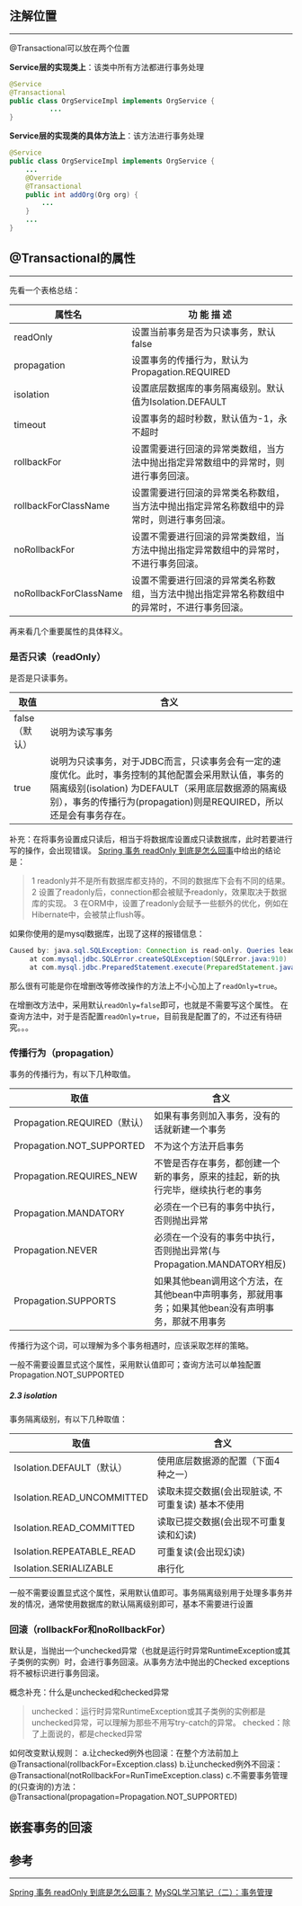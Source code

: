 
## 注解位置
---

@Transactional可以放在两个位置

**Service层的实现类上**：该类中所有方法都进行事务处理

```java
@Service
@Transactional
public class OrgServiceImpl implements OrgService {
          ...
}
```

**Service层的实现类的具体方法上**：该方法进行事务处理

```java
@Service
public class OrgServiceImpl implements OrgService {
    ...
    @Override
    @Transactional
    public int addOrg(Org org) {
        ...
    }
    ...
}
```


## @Transactional的属性
---

先看一个表格总结：

属性名 | 功 能 描 述
--|--
readOnly | 设置当前事务是否为只读事务，默认false
propagation | 设置事务的传播行为，默认为Propagation.REQUIRED
isolation | 设置底层数据库的事务隔离级别。默认值为Isolation.DEFAULT
timeout | 设置事务的超时秒数，默认值为-1，永不超时
rollbackFor | 设置需要进行回滚的异常类数组，当方法中抛出指定异常数组中的异常时，则进行事务回滚。
rollbackForClassName | 设置需要进行回滚的异常类名称数组，当方法中抛出指定异常名称数组中的异常时，则进行事务回滚。
noRollbackFor |设置不需要进行回滚的异常类数组，当方法中抛出指定异常数组中的异常时，不进行事务回滚。
noRollbackForClassName | 设置不需要进行回滚的异常类名称数组，当方法中抛出指定异常名称数组中的异常时，不进行事务回滚。

再来看几个重要属性的具体释义。

### 是否只读（readOnly）

是否是只读事务。

取值|含义
--|--
false（默认）| 说明为读写事务
true|说明为只读事务，对于JDBC而言，只读事务会有一定的速度优化。此时，事务控制的其他配置会采用默认值，事务的隔离级别(isolation) 为DEFAULT（采用底层数据源的隔离级别），事务的传播行为(propagation)则是REQUIRED，所以还是会有事务存在。

补充：在将事务设置成只读后，相当于将数据库设置成只读数据库，此时若要进行写的操作，会出现错误。
[Spring 事务 readOnly 到底是怎么回事](http://www.cnblogs.com/hackem/p/3890656.html)中给出的结论是：
>1 readonly并不是所有数据库都支持的，不同的数据库下会有不同的结果。
2 设置了readonly后，connection都会被赋予readonly，效果取决于数据库的实现。
3 在ORM中，设置了readonly会赋予一些额外的优化，例如在Hibernate中，会被禁止flush等。

如果你使用的是mysql数据库，出现了这样的报错信息：

```java
Caused by: java.sql.SQLException: Connection is read-only. Queries leading to data modification are not allowed
     at com.mysql.jdbc.SQLError.createSQLException(SQLError.java:910)
     at com.mysql.jdbc.PreparedStatement.execute(PreparedStatement.java:792)
```
那么很有可能是你在增删改等修改操作的方法上不小心加上了`readOnly=true`。

在增删改方法中，采用默认`readOnly=false`即可，也就是不需要写这个属性。
在查询方法中，对于是否配置`readOnly=true`，目前我是配置了的，不过还有待研究。。。

### 传播行为（propagation）

事务的传播行为，有以下几种取值。

取值|含义
--|--
Propagation.REQUIRED（默认）|  如果有事务则加入事务，没有的话就新建一个事务
Propagation.NOT_SUPPORTED  |  不为这个方法开启事务
Propagation.REQUIRES_NEW  |  不管是否存在事务，都创建一个新的事务，原来的挂起，新的执行完毕，继续执行老的事务
Propagation.MANDATORY  |  必须在一个已有的事务中执行，否则抛出异常
Propagation.NEVER  |  必须在一个没有的事务中执行，否则抛出异常(与Propagation.MANDATORY相反)
Propagation.SUPPORTS  |  如果其他bean调用这个方法，在其他bean中声明事务，那就用事务；如果其他bean没有声明事务，那就不用事务

传播行为这个词，可以理解为多个事务相遇时，应该采取怎样的策略。


一般不需要设置显式这个属性，采用默认值即可；查询方法可以单独配置Propagation.NOT_SUPPORTED

##### 2.3 isolation

事务隔离级别，有以下几种取值：

取值|含义
--|--
Isolation.DEFAULT（默认）|使用底层数据源的配置（下面4种之一）
Isolation.READ_UNCOMMITTED |  读取未提交数据(会出现脏读, 不可重复读) 基本不使用
Isolation.READ_COMMITTED |  读取已提交数据(会出现不可重复读和幻读)
Isolation.REPEATABLE_READ |  可重复读(会出现幻读)
Isolation.SERIALIZABLE |  串行化


一般不需要设置显式这个属性，采用默认值即可。事务隔离级别用于处理多事务并发的情况，通常使用数据库的默认隔离级别即可，基本不需要进行设置


### 回滚（rollbackFor和noRollbackFor）

默认是，当抛出一个unchecked异常（也就是运行时异常RuntimeException或其子类例的实例）时，会进行事务回滚。从事务方法中抛出的Checked exceptions将不被标识进行事务回滚。

概念补充：什么是unchecked和checked异常
>unchecked：运行时异常RuntimeException或其子类例的实例都是unchecked异常，可以理解为那些不用写try-catch的异常。
checked：除了上面说的，都是checked异常

如何改变默认规则：
a.让checked例外也回滚：在整个方法前加上 @Transactional(rollbackFor=Exception.class)
b.让unchecked例外不回滚： @Transactional(notRollbackFor=RunTimeException.class)
c.不需要事务管理的(只查询的)方法：@Transactional(propagation=Propagation.NOT_SUPPORTED)


## 嵌套事务的回滚


## 参考
---
[Spring 事务 readOnly 到底是怎么回事？](http://www.cnblogs.com/hackem/p/3890656.html)
[MySQL学习笔记（二）：事务管理](http://www.jianshu.com/p/0d0981f4be62)
